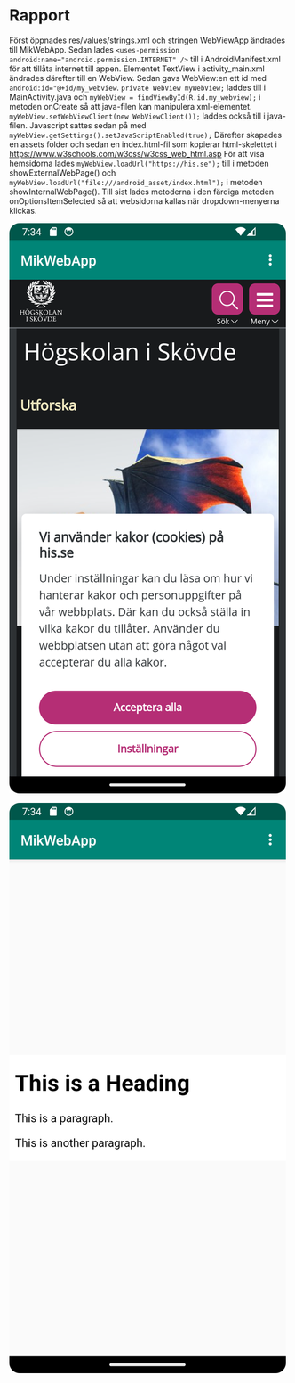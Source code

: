 
# Rapport

Först öppnades res/values/strings.xml och stringen WebViewApp ändrades till MikWebApp.
Sedan lades `<uses-permission android:name="android.permission.INTERNET" />` till i AndroidManifest.xml för att tillåta internet till appen.
Elementet TextView i activity_main.xml ändrades därefter till en WebView.
Sedan gavs WebView:en ett id med `android:id="@+id/my_webview`.
`private WebView myWebView;` laddes till i MainActivity.java och `myWebView = findViewById(R.id.my_webview);` i metoden onCreate så att java-filen kan manipulera xml-elementet.
`myWebView.setWebViewClient(new WebViewClient());` laddes också till i java-filen.
Javascript sattes sedan på med `myWebView.getSettings().setJavaScriptEnabled(true);`
Därefter skapades en assets folder och sedan en index.html-fil som kopierar html-skelettet i https://www.w3schools.com/w3css/w3css_web_html.asp
För att visa hemsidorna lades `myWebView.loadUrl("https://his.se");` till i metoden showExternalWebPage() och `myWebView.loadUrl("file:///android_asset/index.html");` i metoden showInternalWebPage().
Till sist lades metoderna i den färdiga metoden onOptionsItemSelected så att websidorna kallas när dropdown-menyerna klickas. 

![ExternalWebImage.png](ExternalWebImage.png)

![InternalWebImage.png](InternalWebImage.png)